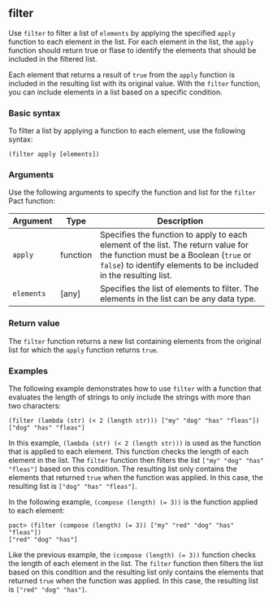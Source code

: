 ## filter

Use `filter` to filter a list of `elements` by applying the specified `apply` function to each element in the list.
For each element in the list, the `apply` function should return true or flase to identify the elements that should be included in the filtered list.

Each element that returns a result of `true` from the `apply` function is included in the resulting list with its original value. 
With the `filter` function, you can include elements in a list based on a specific condition.

### Basic syntax

To filter a list by applying a function to each element, use the following syntax:

```pact
(filter apply [elements])
```

### Arguments

Use the following arguments to specify the function and list for the `filter` Pact function:

| Argument | Type       | Description                                 |
|----------|------------|---------------------------------------------|
| `apply`    | function | Specifies the function to apply to each element of the list. The return value for the function must be a Boolean (`true` or `false`) to identify elements to be included in the resulting list. |
| `elements` | [any] | Specifies the list of elements to filter. The elements in the list can be any data type. |

### Return value

The `filter` function returns a new list containing elements from the original list for which the `apply` function returns `true`.

### Examples

The following example demonstrates how to use `filter` with a function that evaluates the length of strings to only include the strings with more than two characters:

```pact
(filter (lambda (str) (< 2 (length str))) ["my" "dog" "has" "fleas"])
["dog" "has" "fleas"]
```

In this example, `(lambda (str) (< 2 (length str)))` is used as the function that is applied to each element. 
This function checks the length of each element in the list. 
The `filter` function then filters the list `["my" "dog" "has" "fleas"]` based on this condition. 
The resulting list only contains the elements that returned `true` when the function was applied. In this case, the resulting list is `["dog" "has" "fleas"]`.

In the following example, `(compose (length) (= 3))` is the function applied to each element:

```pact
pact> (filter (compose (length) (= 3)) ["my" "red" "dog" "has" "fleas"])
["red" "dog" "has"]
```

Like the previous example, the `(compose (length) (= 3))` function checks the length of each element in the list. 
The `filter` function then filters the list based on this condition and the resulting list only contains the elements that returned `true` when the function was applied. 
In this case, the resulting list is `["red" "dog" "has"]`.

